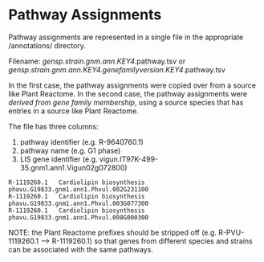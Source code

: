 # Pathway Assignments

Pathway assignments are represented in a single file in the appropriate /annotations/ directory.

Filename: _gensp.strain.gnm.ann.KEY4_.pathway.tsv or _gensp.strain.gnm.ann.KEY4.genefamilyversion.KEY4_.pathway.tsv

In the first case, the pathway assignments were copied over from a source like Plant Reactome. 
In the second case, the pathway assignments were _derived from gene family membership_, 
using a source species that has entries in a source like Plant Reactome.

The file has three columns:
1. pathway identifier (e.g. R-9640760.1)
2. pathway name (e.g. G1 phase)
3. LIS gene identifier (e.g. vigun.IT97K-499-35.gnm1.ann1.Vigun02g072800)
```
R-1119260.1   Cardiolipin biosynthesis     phavu.G19833.gnm1.ann1.Phvul.002G231100
R-1119260.1   Cardiolipin biosynthesis     phavu.G19833.gnm1.ann1.Phvul.003G077300
R-1119260.1   Cardiolipin biosynthesis     phavu.G19833.gnm1.ann1.Phvul.008G000300
```
NOTE: the Plant Reactome prefixes should be stripped off (e.g. R-PVU-1119260.1 --> R-1119260.1)
so that genes from different species and strains can be associated with the same pathways.
